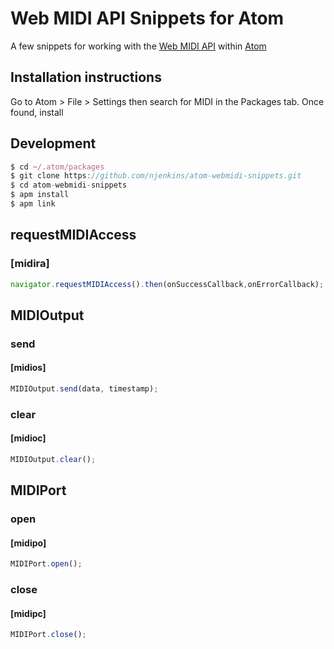 # Web MIDI API Snippets for Atom
A few snippets for working with the [Web MIDI API](http://www.w3.org/TR/webmidi/) within [Atom](http://atom.io)

## Installation instructions
Go to Atom > File > Settings then search for MIDI in the Packages tab. Once found, install
## Development

```js
$ cd ~/.atom/packages
$ git clone https://github.com/njenkins/atom-webmidi-snippets.git
$ cd atom-webmidi-snippets
$ apm install
$ apm link
```

## requestMIDIAccess
### [midira]
```js
navigator.requestMIDIAccess().then(onSuccessCallback,onErrorCallback);
```  
## MIDIOutput
### send
#### [midios]
```js
MIDIOutput.send(data, timestamp);
```
### clear
#### [midioc]
```js
MIDIOutput.clear();
```
## MIDIPort
### open
#### [midipo]
```js
MIDIPort.open();
```
### close
#### [midipc]
```js
MIDIPort.close();
```
